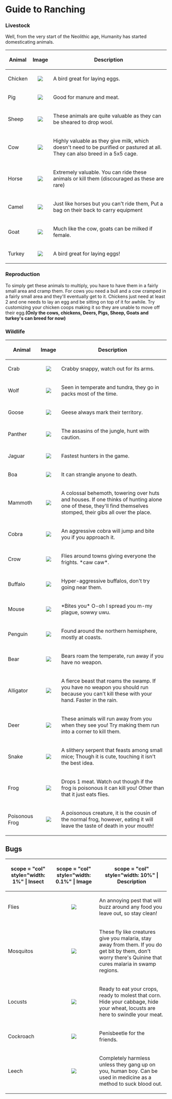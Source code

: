 # Guide to Ranching
### Livestock

Well, from the very start of the Neolithic age, Humanity has started
domesticating animals.

<table class="sortable">
<thead>
<tr class="header">
<th><p>Animal</p></th>
<th><p>Image</p></th>
<th><p>Description</p></th>
</tr>
</thead>
<tbody>
<tr class="odd">
<td><p>Chicken</p></td>
<td><center>
<p><img src="https://cdn.discordapp.com/attachments/639604301999767562/641412340587429926/chicken.png"></p>
</center></td>
<td><p>A bird great for laying eggs.</p></td>
</tr>
<tr class="even">
<td><p>Pig</p></td>
<td><center>
<p><img src="https://cdn.discordapp.com/attachments/468980363239358464/695398046317412432/pig.png"></p>
</center></td>
<td><p>Good for manure and meat.</p></td>
</tr>
<tr class="odd">
<td><p>Sheep</p></td>
<td><center>
<p><img src="https://cdn.discordapp.com/attachments/485954244437082112/638463975692173323/sheep.png"></p>
</center></td>
<td><p>These animals are quite valuable as they can be sheared to drop wool.</p></td>
</tr>
<tr class="even">
<td><p>Cow</p></td>
<td><center>
<p><img src="https://cdn.discordapp.com/attachments/485954244437082112/638463967940968468/cow.png"></p>
</center></td>
<td><p>Highly valuable as they give milk, which doesn't need to be purified or pastured at all. They can also breed in a 5x5 cage.</p></td>
</tr>
<tr class="odd">
<td><p>Horse</p></td>
<td><center>
<p><img src="https://cdn.discordapp.com/attachments/485954244437082112/638463982406991892/horse.png"></p>
</center></td>
<td><p>Extremely valuable. You can ride these animals or kill them (discouraged as these are rare)</p></td>
</tr>
<tr class="even">
<td><p>Camel</p></td>
<td><center>
<p><img src="https://cdn.discordapp.com/attachments/485954244437082112/638463981350027287/camel.png"></p>
</center></td>
<td><p>Just like horses but you can't ride them, Put a bag on their back to carry equipment</p></td>
</tr>
<tr class="odd">
<td><p>Goat</p></td>
<td><center>
<p><img src="https://cdn.discordapp.com/attachments/485954244437082112/638463970440773632/goat.png"></p>
</center></td>
<td><p>Much like the cow, goats can be milked if female.</p></td>
</tr>
<tr class="even">
<td><p>Turkey</p></td>
<td><center>
<p><img src="https://cdn.discordapp.com/attachments/485954244437082112/638463971841540121/turkey.png"></p>
</center></td>
<td><p>A bird great for laying eggs!</p></td>
</tr>
</tbody>
</table>

### Reproduction

To simply get these animals to multiply, you have to have them in a
fairly small area and cramp them. For cows you need a bull and a cow
cramped in a fairly small area and they'll eventually get to it.
Chickens just need at least 2 and one needs to lay an egg and be sitting
on top of it for awhile. Try customizing your chicken coops making it so
they are unable to move off their egg.**(Only the cows, chickens, Deers,
Pigs, Sheep, Goats and turkey's can breed for now)**

### Wildlife

<table class="sortable">
<thead>
<tr class="header">
<th><p>Animal</p></th>
<th><p>Image</p></th>
<th><p>Description</p></th>
</tr>
</thead>
<tbody>
<tr class="odd">
<td><p>Crab</p></td>
<td><center>
<p><img src="https://cdn.discordapp.com/attachments/468980363239358464/695405114663632956/crab.png"></p>
<center></td>
<td><p>Crabby snappy, watch out for its arms.</p></td>
</tr>
<tr class="even">
<td><p>Wolf</p></td>
<td><center>
<p><img src="https://cdn.discordapp.com/attachments/468980363239358464/695406164057522176/wolf.png"></p>
<center></td>
<td><p>Seen in temperate and tundra, they go in packs most of the time.</p></td>
</tr>
<tr class="odd">
<td><p>Goose</p></td>
<td><center>
<p><img src="https://cdn.discordapp.com/attachments/468980363239358464/695406165550694410/goose.png"></p>
<center></td>
<td><p>Geese always mark their territory.</p></td>
</tr>
<tr class="even">
<td><p>Panther</p></td>
<td><center>
<p><img src="https://cdn.discordapp.com/attachments/468980363239358464/695406172588736612/panther.png"></p>
<center></td>
<td><p>The assasins of the jungle, hunt with caution.</p></td>
</tr>
<tr class="odd">
<td><p>Jaguar</p></td>
<td><center>
<p><img src="https://cdn.discordapp.com/attachments/468980363239358464/695406175503646740/jaguar.png"></p>
<center></td>
<td><p>Fastest hunters in the game.</p></td>
</tr>
<tr class="even">
<td><p>Boa</p></td>
<td><center>
<p><img src="https://cdn.discordapp.com/attachments/468980363239358464/695406173708353586/boa.png"></p>
<center></td>
<td><p>It can strangle anyone to death.</p></td>
</tr>
<tr class="odd">
<td><p>Mammoth</p></td>
<td><center>
<p><img src="https://cdn.discordapp.com/attachments/468980363239358464/695406227718668378/mammoth.png"></p>
<center></td>
<td><p>A colossal behemoth, towering over huts and houses. If one thinks of hunting alone one of these, they'll find themselves stomped, their gibs all over the place.</p></td>
</tr>
<tr class="even">
<td><p>Cobra</p></td>
<td><center>
<p><img src="https://cdn.discordapp.com/attachments/468980363239358464/695406168142774312/cobra.png"></p>
<center></td>
<td><p>An aggressive cobra will jump and bite you if you approach it.</p></td>
</tr>
<tr class="odd">
<td><p>Crow</p></td>
<td><center>
<p><img src="https://cdn.discordapp.com/attachments/468980363239358464/695406169304596500/crow.png"></p>
<center></td>
<td><p>Flies around towns giving everyone the frights. *caw caw*.</p></td>
</tr>
<tr class="even">
<td><p>Buffalo</p></td>
<td><center>
<p><img src="https://cdn.discordapp.com/attachments/468980363239358464/695406170864615464/buffalo.png"></p>
<center></td>
<td><p>Hyper-aggressive buffalos, don't try going near them.</p></td>
</tr>
<tr class="odd">
<td><p>Mouse</p></td>
<td><center>
<p><img src="https://cdn.discordapp.com/attachments/468980363239358464/695399156931493968/mouse.png"></p>
<center></td>
<td><p>*Bites you* O-oh I spread you m-my plague, sowwy uwu.</p></td>
</tr>
<tr class="even">
<td><p>Penguin</p></td>
<td><center>
<p><img src="https://cdn.discordapp.com/attachments/468980363239358464/695400787286818836/Pengu.png"></p>
<center></td>
<td><p>Found around the northern hemisphere, mostly at coasts.</p></td>
</tr>
<tr class="odd">
<td><p>Bear</p></td>
<td><center>
<p><img src="https://cdn.discordapp.com/attachments/485954244437082112/638463969073430530/bear.png"></p>
<center></td>
<td><p>Bears roam the temperate, run away if you have no weapon.</p></td>
</tr>
<tr class="even">
<td><p>Alligator</p></td>
<td><center>
<p><img src="https://cdn.discordapp.com/attachments/639604301999767562/641406722245918721/alligator.png"></p>
<center></td>
<td><p>A fierce beast that roams the swamp. If you have no weapon you should run because you can't kill these with your hand. Faster in the rain.</p></td>
</tr>
<tr class="odd">
<td><p>Deer</p></td>
<td><center>
<p><img src="https://cdn.discordapp.com/attachments/485954244437082112/638463973137580069/deer.png"></p>
<center></td>
<td><p>These animals will run away from you when they see you! Try making them run into a corner to kill them.</p></td>
</tr>
<tr class="even">
<td><p>Snake</p></td>
<td><center>
<p><img src="https://cdn.discordapp.com/attachments/639604301999767562/641411144275329064/snake.png"></p>
<center></td>
<td><p>A slithery serpent that feasts among small mice; Though it is cute, touching it isn't the best idea.</p></td>
</tr>
<tr class="odd">
<td><p>Frog</p></td>
<td><center>
<p><img src="https://cdn.discordapp.com/attachments/639604301999767562/641406308293017645/frog.png"></p>
<center></td>
<td><p>Drops 1 meat. Watch out though if the frog is poisonous it can kill you! Other than that it just eats flies.</p></td>
</tr>
<tr class="even">
<td><p>Poisonous Frog</p></td>
<td><center>
<p><img src="https://cdn.discordapp.com/attachments/639604301999767562/641405246882578464/poison_frog.png"></p>
<center></td>
<td><p>A poisonous creature, it is the cousin of the normal frog, however, eating it will leave the taste of death in your mouth!</p></td>
</tr>
</tbody>
</table>

## Bugs

<table class="sortable">
<thead>
<tr class="header">
<th><p>scope = "col" style="width: 1%" | Insect</p></th>
<th><p>scope = "col" style="width: 0.1%" | Image</p></th>
<th><p>scope = "col" style="width: 10%" | Description</p></th>
</tr>
</thead>
<tbody>
<tr class="odd">
<td><p>Flies</p></td>
<td><center>
<p><img src="https://cdn.discordapp.com/attachments/468980363239358464/695409162028580904/flies.png"></p>
</center></td>
<td><p>An annoying pest that will buzz around any food you leave out, so stay clean!</p></td>
</tr>
<tr class="even">
<td><p>Mosquitos</p></td>
<td><center>
<p><img src="https://cdn.discordapp.com/attachments/639604301999767562/641408769649016843/mosquitos.png"></p>
</center></td>
<td><p>These fly like creatures give you malaria, stay away from them. If you do get bit by them, don't worry there's Quinine that cures malaria in swamp regions.</p></td>
</tr>
<tr class="odd">
<td><p>Locusts</p></td>
<td><center>
<p><img src="https://cdn.discordapp.com/attachments/639604301999767562/641408769649016843/mosquitos.png"></p>
</center></td>
<td><p>Ready to eat your crops, ready to molest that corn. Hide your cabbage, hide your wheat, locusts are here to swindle your meat.</p></td>
</tr>
<tr class="even">
<td><p>Cockroach</p></td>
<td><center>
<p><img src="https://cdn.discordapp.com/attachments/468980363239358464/695406224300048464/cockroach.png"></p>
</center></td>
<td><p>Penisbeetle for the friends.</p></td>
</tr>
<tr class="odd">
<td><p>Leech</p></td>
<td><center>
<p><img src="https://cdn.discordapp.com/attachments/468980363239358464/695406226003066957/leech.png"></p>
</center></td>
<td><p>Completely harmless unless they gang up on you, human boy. Can be used in medicine as a method to suck blood out.</p></td>
</tr>
</tbody>
</table>

